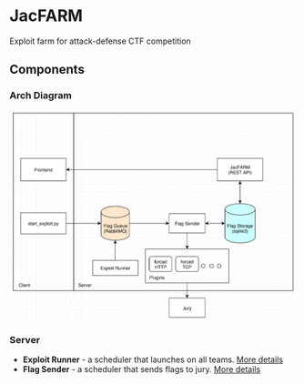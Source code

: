 # JacFARM

Exploit farm for attack-defense CTF competition

## Components

### Arch Diagram

![](./docs/diagram.png)

### Server

- **Exploit Runner** - a scheduler that launches  on all teams. [More details](./docs/exploit_runner/exploit_runner.md)
- **Flag Sender** - a scheduler that sends flags to jury. [More details](./docs/flag_sender/flag_sender.md)